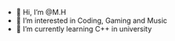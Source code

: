 - 👋 Hi, I’m @M.H
- 👀 I’m interested in Coding, Gaming and Music
- 🌱 I’m currently learning C++ in university
<!---
TheDarkEnemy/TheDarkEnemy is a ✨ special ✨ repository because its `README.md` (this file) appears on your GitHub profile.
You can click the Preview link to take a look at your changes.
--->
